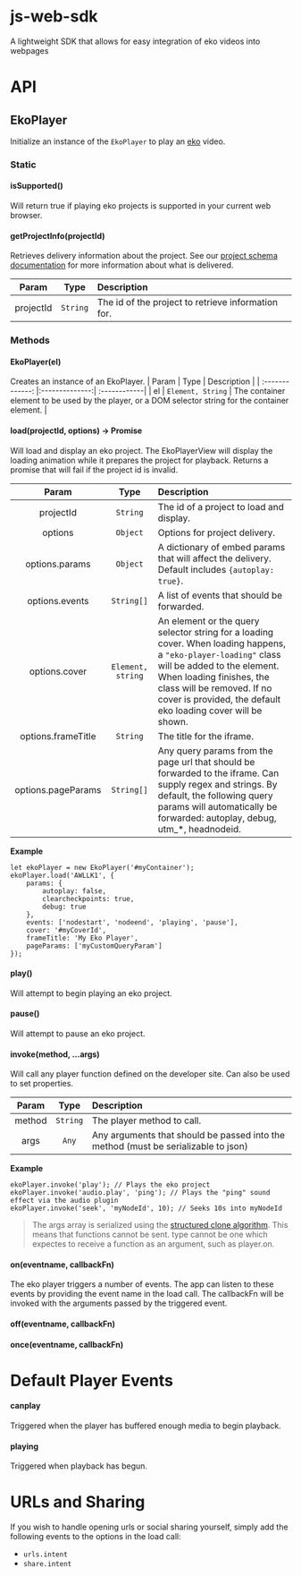 # js-web-sdk
A lightweight SDK that allows for easy integration of eko videos into webpages

# API
## EkoPlayer
Initialize an instance of the `EkoPlayer` to play an [eko](https://eko.com) video.

### Static
#### isSupported()
Will return true if playing eko projects is supported in your current web browser.

#### getProjectInfo(projectId)
Retrieves delivery information about the project. See our [project schema documentation](https://developer.eko.com/docs/embedding/http.html#project-overrides-schema) for more information about what is delivered.

| Param           | Type           | Description  |
| :-------------: |:--------------:| :------------|
| projectId | `String` | The id of the project to retrieve information for. |

### Methods
#### EkoPlayer(el)
Creates an instance of an EkoPlayer.
| Param           | Type           | Description  |
| :-------------: |:--------------:| :------------|
| el | `Element, String` | The container element to be used by the player, or a DOM selector string for the container element. |

#### load(projectId, options) &rarr; Promise
Will load and display an eko project. The EkoPlayerView will display the loading animation while it prepares the project for playback. Returns a promise that will fail if the project id is invalid.

| Param           | Type           | Description  |
| :-------------: |:--------------:| :------------|
| projectId | `String` | The id of a project to load and display. |
| options | `Object` | Options for project delivery. |
| options.params | `Object` | A dictionary of embed params that will affect the delivery. Default includes `{autoplay: true}`.|
| options.events | `String[]` | A list of events that should be forwarded. |
| options.cover | `Element, string` | An element or the query selector string for a loading cover. When loading happens, a `"eko-player-loading"` class will be added to the element. When loading finishes, the class will be removed. If no cover is provided, the default eko loading cover will be shown. |
| options.frameTitle | `String` | The title for the iframe. |
| options.pageParams | `String[]` | Any query params from the page url that should be forwarded to the iframe. Can supply regex and strings. By default, the following query params will automatically be forwarded: autoplay, debug, utm_*, headnodeid. |

**Example**
```
let ekoPlayer = new EkoPlayer('#myContainer');
ekoPlayer.load('AWLLK1', {
    params: {
        autoplay: false,
        clearcheckpoints: true,
        debug: true
    },
    events: ['nodestart', 'nodeend', 'playing', 'pause'],
    cover: '#myCoverId',
    frameTitle: 'My Eko Player',
    pageParams: ['myCustomQueryParam']
});
```

#### play()
Will attempt to begin playing an eko project. 
#### pause()
Will attempt to pause an eko project. 
#### invoke(method, ...args)
Will call any player function defined on the developer site. Can also be used to set properties.

| Param           | Type           | Description  |
| :-------------: |:--------------:| :------------|
| method | `String` | The player method to call. |
| args | `Any` | Any arguments that should be passed into the method (must be serializable to json) |

**Example**
```
ekoPlayer.invoke('play'); // Plays the eko project
ekoPlayer.invoke('audio.play', 'ping'); // Plays the "ping" sound effect via the audio plugin
ekoPlayer.invoke('seek', 'myNodeId', 10); // Seeks 10s into myNodeId
```
> The args array is serialized using the [structured clone algorithm](https://developer.mozilla.org/en-US/docs/Web/API/Web_Workers_API/Structured_clone_algorithm). This means that functions cannot be sent. type cannot be one which expectes to receive a function as an argument, such as player.on.

#### on(eventname, callbackFn)
The eko player triggers a number of events. The app can listen to these events by providing the event name in the load call.
The callbackFn will be invoked with the arguments passed by the triggered event.

#### off(eventname, callbackFn)
#### once(eventname, callbackFn)

# Default Player Events
#### canplay
Triggered when the player has buffered enough media to begin playback.
#### playing
Triggered when playback has begun.

# URLs and Sharing
If you wish to handle opening urls or social sharing yourself, simply add the following events to the options in the load call:
* `urls.intent`
* `share.intent`
